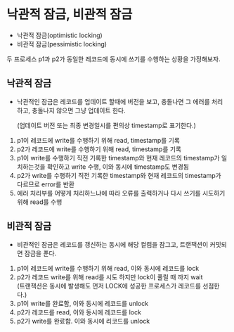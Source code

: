 # 낙관적 잠금, 비관적 잠금
- 낙관적 잠금(optimistic locking)
- 비관적 잠금(pessimistic locking)

두 프로세스 p1과 p2가 동일한 레코드에 동시에 쓰기를 수행하는 상황을 가정해보자.

## 낙관적 잠금
- 낙관적인 잠금은 레코드를 업데이트 할때에 버전을 보고, 충돌나면 그 에러를 처리하고, 충돌나지 않으면 그냥 업데이트 한다.

  (업데이트 버전 또는 최종 변경일시를 편의상 timestamp로 표기한다.)

1. p1이 레코드에 write를 수행하기 위해 read, timestamp를 기록
1. p2가 레코드에 write를 수행하기 위해 read, timestamp를 기록
1. p1이 write를 수행하기 직전 기록한 timestamp와 현재 레코드의 timestamp가 일치하는것을 확인하고 write 수행, 이와 동시에 timestamp도 변경됨
1. p2가 write를 수행하기 직전 기록한 timestamp와 현재 레코드의 timestamp가 다르므로 error를 반환
1. 에러 처리부를 어떻게 처리하느냐에 따라 오류를 출력하거나 다시 쓰기를 시도하기위해 read를 수행


## 비관적 잠금
- 비관적인 잠금은 레코드를 갱신하는 동시에 해당 컬럼을 잠그고, 트랜잭션이 커밋되면 잠금을 푼다.

1. p1이 레코드에 write를 수행하기 위해 read, 이와 동시에 레코드를 lock
1. p2가 레코드 write를 위해 read를 시도 하지만 lock이 풀릴 때 까지 wait   
(트랜잭션은 동시에 발생해도 먼저 LOCK에 성공한 프로세스가 레코드를 선점한다.)
1. p1이 write를 완료함, 이와 동시에 레코드를 unlock
1. p2가 레코드를 read, 이와 동시에 레코드를 lock
1. p2가 write를 완료함. 이와 동시에 리코드를 unlock